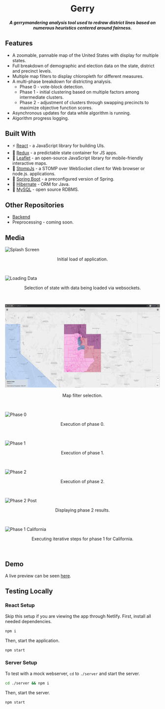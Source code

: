 <h1 align=center>Gerry</h1>
<h5 align=center>A gerrymandering analysis tool used to redraw district lines based on numerous heuristics centered around fairness.</h5>

## Features

* A zoomable, pannable map of the United States with display for multiple states.
* Full breakdown of demographic and election data on the state, district and precinct levels.
* Multiple map filters to display chloropleth for different measures.
* A multi-phase breakdown for districting analysis.
  * Phase 0 - vote-block detection.
  * Phase 1 - initial clustering based on multiple factors among intermediate clusters.
  * Phase 2 - adjustment of clusters through swapping precincts to maximize objective function scores.
* Asynchronous updates for data while algorithm is running.
* Algorithm progress logging.

## Built With

* :zap: [React](https://reactjs.org/) - a JavaScript library for building UIs.
* :department_store: [Redux](https://redux.js.org/) - a predictable state container for JS apps.
* :leaves: [Leaflet](https://leafletjs.com/) - an open-source JavaScript library for mobile-friendly interactive maps.
* :stars: [StompJs](https://github.com/stomp-js/stompjs) - a STOMP over WebSocket client for Web browser or node.js. applications.
* :deciduous_tree: [Spring Boot](https://spring.io/projects/spring-boot) - a preconfigured version of Spring.
* :bear: [Hibernate](http://hibernate.org/) - ORM for Java.
* :whale: [MySQL](https://www.mysql.com/) - open source RDBMS.

## Other Repositories
* [Backend](https://github.com/devhid/gerry-backend)
* Preprocessing - coming soon.

## Media

![Splash Screen](https://github.com/Spiderpig86/gerry-frontend/blob/master/media/gerry-landing.gif?raw=true)
<p align="center">Initial load of application.</p>
<br />

![Loading Data](https://github.com/Spiderpig86/gerry-frontend/blob/master/media/gerry-2.gif?raw=true)
<p align="center">Selection of state with data being loaded via websockets.</p>
<br />

![Map Filters](https://github.com/Spiderpig86/gerry-frontend/blob/master/media/gerry-3.gif?raw=true)
<p align="center">Map filter selection.</p>
<br />

![Phase 0](https://github.com/Spiderpig86/gerry-frontend/blob/master/media/gerry-4.gif?raw=true)
<p align="center">Execution of phase 0.</p>
<br />

![Phase 1](https://github.com/Spiderpig86/gerry-frontend/blob/master/media/gerry-5.gif?raw=true)
<p align="center">Execution of phase 1.</p>
<br />

![Phase 2](https://github.com/Spiderpig86/gerry-frontend/blob/master/media/gerry-6.gif?raw=true)
<p align="center">Execution of phase 2.</p>
<br />

![Phase 2 Post](https://github.com/Spiderpig86/gerry-frontend/blob/master/media/gerry-7.gif?raw=true)
<p align="center">Displaying phase 2 results.</p>
<br />

![Phase 1 California](https://github.com/Spiderpig86/gerry-frontend/blob/master/media/gerry-cali.gif?raw=true)
<p align="center">Executing iterative steps for phase 1 for California.</p>
<br />

## Demo

A live preview can be seen [here](https://gerryapp.netlify.com/).

## Testing Locally

### React Setup

Skip this setup if you are viewing the app through Netlify.
First, install all needed dependencies.

```sh
npm i
```

Then, start the application.

```sh
npm start
```

### Server Setup

To test with a mock webserver, `cd` to `./server` and start the server.

```sh
cd ./server && npm i
```

Then, start the server.

```sh
npm start
```
